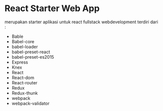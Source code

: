 <h1>React Starter Web App</h1>

<p>
merupakan starter aplikasi untuk react fullstack webdevelopment
terdiri dari :
<ul>
  <li>Bable</li>
  <li>Babel-core</li>
  <li>babel-loader</li>
  <li>babel-preset-react</li>
  <li>babel-preset-es2015</li>
  <li>Express</li>
  <li>Knex</li>
  <li>React</li>
  <li>React-dom</li>
  <li>React-router</li>
  <li>Redux</li>
  <li>Redux-thunk</li>
  <li>webpack</li>
  <li>webpack-validator</li>
</ul>
</p>